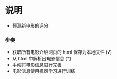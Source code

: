 # 说明

* 预测新电影的评分


### 步奏

* 获取所有电影介绍网页的 html 保存为本地文件 (√)
* 从 html 中解析出电影信息 (*)
* 手动将电影信息进行完善
* 电影信息使用机器学习进行训练